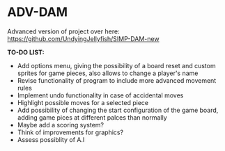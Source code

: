 # ADV-DAM

Advanced version of project over here: https://github.com/UndyingJellyfish/SIMP-DAM-new

__TO-DO LIST:__
* Add options menu, giving the possibility of a board reset and custom sprites for game pieces, also allows to change a player's name
* Revise functionality of program to include more advanced movement rules
* Implement undo functionality in case of accidental moves
* Highlight possible moves for a selected piece
* Add possibility of changing the start configuration of the game board, adding game pices at different palces than normally
* Maybe add a scoring system?
* Think of improvements for graphics?
* Assess possiblity of A.I
